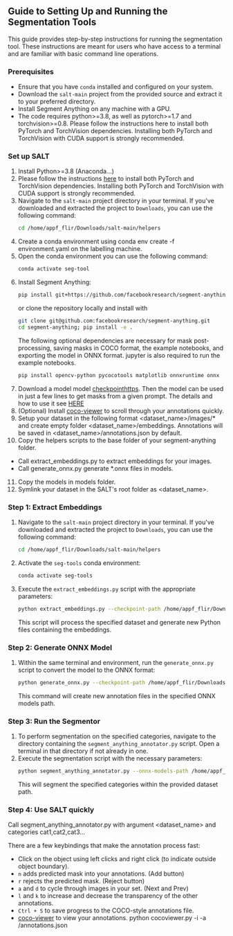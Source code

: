 ## Guide to Setting Up and Running the Segmentation Tools

This guide provides step-by-step instructions for running the segmentation tool. These instructions are meant for users who have access to a terminal and are familiar with basic command line operations.

### Prerequisites

- Ensure that you have `conda` installed and configured on your system.
- Download the `salt-main` project from the provided source and extract it to your preferred directory.
- Install Segment Anything on any machine with a GPU.
- The code requires python>=3.8, as well as pytorch>=1.7 and torchvision>=0.8. Please follow the instructions here to install both PyTorch and TorchVision dependencies. Installing both PyTorch and TorchVision with CUDA support is strongly recommended.

### Set up SALT
1. Install Python>=3.8 (Anaconda...)
2. Please follow the instructions [here](https://pytorch.org/get-started/locally/) to install both PyTorch and TorchVision dependencies. Installing both PyTorch and TorchVision with CUDA support is strongly recommended.
3. Navigate to the `salt-main` project directory in your terminal. If you've downloaded and extracted the project to `Downloads`, you can use the following command:
    ```bash
    cd /home/appf_flir/Downloads/salt-main/helpers
    ```
4. Create a conda environment using conda env create -f environment.yaml on the labelling machine.
5. Open the conda environment you can use the following command:
    ```bash
    conda activate seg-tool
    ```
6. Install Segment Anything:
    ```bash
    pip install git+https://github.com/facebookresearch/segment-anything.git
    ```
   or clone the repository locally and install with
   ```bash
   git clone git@github.com:facebookresearch/segment-anything.git
   cd segment-anything; pip install -e .
   ```
   The following optional dependencies are necessary for mask post-processing, saving masks in COCO format, the example notebooks, and            exporting the model in ONNX format. jupyter is also required to run the example notebooks.
   ```bash
   pip install opencv-python pycocotools matplotlib onnxruntime onnx
   ```
7. Download a model model [checkpointhttps](github.com/facebookresearch/segment-anything#model-checkpoints). Then the model can be used in just a few lines to get masks from a given prompt. The details and how to use it see [HERE](https://github.com/facebookresearch/segment-anything)
8. (Optional) Install [coco-viewer](https://github.com/trsvchn/coco-viewer) to scroll through your annotations quickly.
9. Setup your dataset in the following format <dataset_name>/images/* and create empty folder <dataset_name>/embeddings.
   Annotations will be saved in <dataset_name>/annotations.json by default.
10. Copy the helpers scripts to the base folder of your segment-anything folder.
   - Call extract_embeddings.py to extract embeddings for your images.
   - Call generate_onnx.py generate *.onnx files in models.
11. Copy the models in models folder.
12. Symlink your dataset in the SALT's root folder as <dataset_name>.

### Step 1: Extract Embeddings

1. Navigate to the `salt-main` project directory in your terminal. If you've downloaded and extracted the project to `Downloads`, you can use the following command:
    ```bash
    cd /home/appf_flir/Downloads/salt-main/helpers
    ```
2. Activate the `seg-tools` conda environment:
    ```bash
    conda activate seg-tools
    ```
3. Execute the `extract_embeddings.py` script with the appropriate parameters:
    ```bash
    python extract_embeddings.py --checkpoint-path /home/appf_flir/Downloads/salt-main/models/sam_vit_h_4b8939.pth --dataset-path /home/appf_flir/Downloads/salt-main/database
    ```
    This script will process the specified dataset and generate new Python files containing the embeddings.

### Step 2: Generate ONNX Model

1. Within the same terminal and environment, run the `generate_onnx.py` script to convert the model to the ONNX format:
    ```bash
    python generate_onnx.py --checkpoint-path /home/appf_flir/Downloads/salt-main/models/sam_vit_h_4b8939.pth --model_type default --onnx-models-path /home/appf_flir/Downloads/salt-main/models --dataset-path /home/appf_flir/Downloads/salt-main/database --opset-version 15
    ```
    This command will create new annotation files in the specified ONNX models path.

### Step 3: Run the Segmentor

1. To perform segmentation on the specified categories, navigate to the directory containing the `segment_anything_annotator.py` script. Open a terminal in that directory if not already in one.
2. Execute the segmentation script with the necessary parameters:
    ```bash
    python segment_anything_annotator.py --onnx-models-path /home/appf_flir/Downloads/salt-main/models --dataset-path /home/appf_flir/Downloads/salt-main/database --categories cat,dog,bird
    ```
    This will segment the specified categories within the provided dataset path.
### Step 4: Use SALT quickly
Call segment_anything_annotator.py with argument <dataset_name> and categories cat1,cat2,cat3...

There are a few keybindings that make the annotation process fast:  
- Click on the object using left clicks and right click (to indicate outside object boundary).  
- `n` adds predicted mask into your annotations. (Add button)  
- `r` rejects the predicted mask. (Reject button)  
- `a` and `d` to cycle through images in your set. (Next and Prev)  
- `l` and `k` to increase and decrease the transparency of the other annotations.  
- `Ctrl + S` to save progress to the COCO-style annotations file.  
- [coco-viewer](https://github.com/trsvchn/coco-viewer) to view your annotations.
python cocoviewer.py -i <dataset> -a <dataset>/annotations.json

